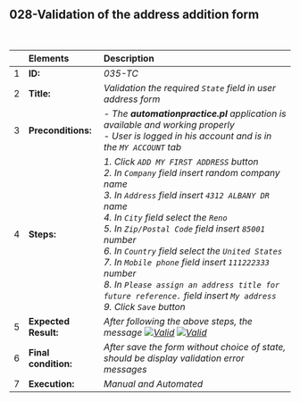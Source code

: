 ## 028-Validation of the address addition form

<br>

|     | Elements             | Description                                                                                                                                                                                                                                                                                                                                                                                                                                                                                       |
| :-- | :------------------- | :------------------------------------------------------------------------------------------------------------------------------------------------------------------------------------------------------------------------------------------------------------------------------------------------------------------------------------------------------------------------------------------------------------------------------------------------------------------------------------------------ |
| 1   | **ID:**              | _035-TC_                                                                                                                                                                                                                                                                                                                                                                                                                                                                                          |
| 2   | **Title:**           | _Validation the required `State` field in user address form_                                                                                                                                                                                                                                                                                                                                                                                                                                      |
| 3   | **Preconditions:**   | _- The **automationpractice.pl** application is available and working properly <br> - User is logged in his account and is in the `MY ACCOUNT` tab_                                                                                                                                                                                                                                                                                                                                               |
| 4   | **Steps:**           | _1. Click `ADD MY FIRST ADDRESS` button <br> 2. In `Company` field insert random company name <br> 3. In `Address` field insert `4312 ALBANY DR` name <br> 4. In `City` field select the `Reno` <br> 5. In `Zip/Postal Code` field insert `85001` number <br> 6. In `Country` field select the `United States` <br> 7. In `Mobile phone` field insert `111222333` number <br> 8. In `Please assign an address title for future reference.` field insert `My address` <br> 9. Click `Save` button_ |
| 5   | **Expected Result:** | _After following the above steps, the message [![Valid](https://img.shields.io/badge/There%20is%201%20errors-f3515c)](#) [![Valid](https://img.shields.io/badge/This%20country%20requires%20you%20to%20chose%20a%20State-f3515c)](#)_                                                                                                                                                                                                                                                             |
| 6   | **Final condition:** | _After save the form without choice of state, should be display validation error messages_                                                                                                                                                                                                                                                                                                                                                                                                        |
| 7   | **Execution:**       | _Manual and Automated_                                                                                                                                                                                                                                                                                                                                                                                                                                                                            |
